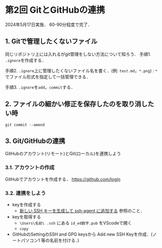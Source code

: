 # 第2回 GitとGitHubの連携

2024年5月17日実施．
60-90分程度で完了．

## 1. Gitで管理したくないファイル
同じリポジトリ上には入れるがgit管理をしない方法について知ろう．
手順1. `.ignore`を作成する．

手順2. `.ignore`上に管理したくないファイル名を書く．(例: `test.md`，`*.png`) : `*`でファイル形式を指定して一括管理できる．

手順3. `.ignore`を`add`，`commit`する．


## 2. ファイルの細かい修正を保存したのを取り消したい時
  `git commit --amend`



## 3. Git/GitHubの連携

GitHubのアカウント(リモート)とGit(ローカル)を連携しよう

### 3.1. アカウントの作成

GitHubでアカウントを作成する．
https://github.com/login


### 3.2. 連携をしよう
- keyを作成する
  - [新しい SSH キーを生成して ssh-agent に追加する](https://docs.github.com/ja/authentication/connecting-to-github-with-ssh/generating-a-new-ssh-key-and-adding-it-to-the-ssh-agent) 参照のこと．
- keyを取得する
  - `\Users\名前\ .ssh` にある `id_ed数字.pub` をVScodeで開く
  - `copy`
- GitHubのSettingのSSH and GPG keysから Add new SSH Keyを作成．(ノートパソコン1 等の名前を付ける．)